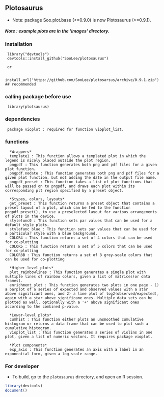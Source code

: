 ## Plotosaurus
* Note: package Soo.plot.base (<=0.9.0) is now Plotosaurus (>=0.9.1).

##### Note : example plots are in the 'images' directory.

### installation
     library("devtools")
     devtools::install_github("SooLee/plotosaurus")
     
     or
     
     install_url("https://github.com/SooLee/plotosarsus/archive/0.9.1.zip") ## recommended
     
### calling package before use
     library(plotsaurus)

### dependencies
     package vioplot : required for function vioplot_list.

### functions
      *Wrappers*
      template1 : This function allows a templated plot in which the legend is nicely placed outside the plot region.
      pngpdf : This function generates both png and pdf files for a given plot function.
      pngpdf.nodate : This function generates both png and pdf files for a given plot function, but not adding the date in the output file name.
      pngpdf_preset : This function takes a list of plot functions that will be passed on to pngpdf, and draws each plot within its corresponding plt region specified by a preset object.
      
      *Stypes, colors, layouts*
      get_preset : This function returns a preset object that contains a preset layout of a plot, which can be fed to the function pngpdf_preset(), to use a preselected layout for various arrangements of plots in the device.
      stylefunc0 : This function sets par values that can be used for a default style plots.
      stylefunc_blue : This function sets par values that can be used for a particular style with a blue background.
      COLOR4 : This function returns a set of 4 colors that can be used for co-plotting
      COLOR5 : This function returns a set of 5 colors that can be used for co-plotting
      COLOR3B : This function returns a set of 3 grey-scale colors that can be used for co-plotting
      
      *Higher-level plots*
      plot_rainbowlines : This function generates a single plot with multiple lines of rainbow colors, given a list of matrices(or data frames).
      enrichment_plot : This function generates two plots in one page - 1) a barplot of a series of expected and observed values with a star above significant ones, and 2) a line plot of log2(observed/expected), again with a star above significane ones. Multiple data sets can be plotted as well, optionally with a '+' above significant ones according to the combined p-value.
      
      *Lower-level plots*
      cumhist : This function either plots an unsmoothed cumulative histogram or returns a data frame that can be used to plot such a cumulative histogram.
      vioplot_list : This function generates a series of violins in one plot, given a list of numeric vectors. It requires package vioplot.

      *Plot components*
      exp_axis : This function generates an axis with a label in an exponential form, given a log-scale range.
      

### For developer
* To build, go to the `plotosaurus` directory, and open an R session.
```r
library(devtools)
document()
```



